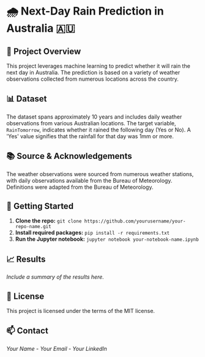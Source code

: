 # 🌧️ Next-Day Rain Prediction in Australia 🇦🇺

## 🎯 Project Overview
This project leverages machine learning to predict whether it will rain the next day in Australia. The prediction is based on a variety of weather observations collected from numerous locations across the country.

## 📊 Dataset
The dataset spans approximately 10 years and includes daily weather observations from various Australian locations. The target variable, `RainTomorrow`, indicates whether it rained the following day (Yes or No). A 'Yes' value signifies that the rainfall for that day was 1mm or more.

## 📚 Source & Acknowledgements
The weather observations were sourced from numerous weather stations, with daily observations available from the Bureau of Meteorology. Definitions were adapted from the Bureau of Meteorology.

## 🚀 Getting Started
1. **Clone the repo:** `git clone https://github.com/yourusername/your-repo-name.git`
2. **Install required packages:** `pip install -r requirements.txt`
3. **Run the Jupyter notebook:** `jupyter notebook your-notebook-name.ipynb`

## 📈 Results
*Include a summary of the results here.*

## 📜 License
This project is licensed under the terms of the MIT license.

## 📫 Contact
*Your Name* - *Your Email* - *Your LinkedIn*
